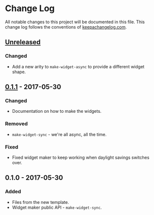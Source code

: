 # Change Log
All notable changes to this project will be documented in this file. This change log follows the conventions of [keepachangelog.com](http://keepachangelog.com/).

## [Unreleased]
### Changed
- Add a new arity to `make-widget-async` to provide a different widget shape.

## [0.1.1] - 2017-05-30
### Changed
- Documentation on how to make the widgets.

### Removed
- `make-widget-sync` - we're all async, all the time.

### Fixed
- Fixed widget maker to keep working when daylight savings switches over.

## 0.1.0 - 2017-05-30
### Added
- Files from the new template.
- Widget maker public API - `make-widget-sync`.

[Unreleased]: https://github.com/your-name/clj-template-literal/compare/0.1.1...HEAD
[0.1.1]: https://github.com/your-name/clj-template-literal/compare/0.1.0...0.1.1
